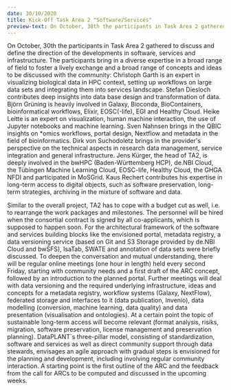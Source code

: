 ```yaml
---
date: 30/10/2020
title: Kick-Off Task Area 2 "Software/Services"
preview-text: On October, 30th the participants in Task Area 2 gathered to discuss and define the direction of the developments in software, services and infrastructure.
---
```


On October, 30th the participants in Task Area 2 gathered to discuss and define the direction of the developments in software, services and infrastructure. The participants bring in a diverse expertise in a broad range of field to foster a lively exchange and a broad range of concepts and ideas to be discussed with the community: Christoph Garth is an expert in visualizing biological data in HPC context, setting up workflows on large data sets and integrating them into services landscape. Stefan Diesloch contributes deep insights into data base design and transformation of data. Björn Grüning is heavily involved in Galaxy, Bioconda, BioContainers, bioinformatical workflows, Elixir, EOSC(-life), EGI and Healthy Cloud. Heike Leitte is an expert on visualization, human machine interaction, the use of Jupyter notebooks and machine learning. Sven Nahnsen brings in the QBIC insights on *omics workflows, portal design, Nextflow and metadata in the field of bioinformatics. Dirk von Suchodoletz brings in the provider's perspective on the technical aspects in research data management, service integration and general infrastructure. Jens Kürger, the head of TA2, is deeply involved in the bwHPC (Baden-Württemberg HCP), de.NBI Cloud, the Tübingen Machine Learning Cloud, EOSC-life, Healthy Cloud, the GHGA NFDI and participated in MoSGrid. Kaus Rechert contributes his expertise in long-term access to digital objects, such as software preservation, long-term strategies, archiving in the mixture of software and data.

Similar to the overall project, TA2 has to cope with a budget cut as well, i.e. to rearrange the work packages and milestones. The personnel will be hired when the consortial contract is signed by all co-applicants, which is supposed to happen soon. For the architectural framework of the software and services building blocks like the envisioned portal, metadata registry, a data versioning service (based on Git and S3 Storage provided by de.NBI Cloud and bwSFS), IsaTab, SWATE and annotation of data sets were briefly discussed. To deepen the conversation and mutual understanding, there will be regular online meetings (one hour in length) held every second Friday, starting with community needs and a first draft of the ARC concept, followed by an introduction to the planned portal. Further meetings will deal with data versioning and the required underlying infrastructure, ideas and concepts for a metadata registry, workflow systems (Galaxy, NextFlow), federated storage and interfaces to it (data publication, Invenio), data modelling (conversion, machine learning, data quality) and data presentation (visualisation and ontologies). At a certain point the topic of sustainable long-term access will become relevant (format analysis, risiks, migration, software preservation, license management and preservation planning). DataPLANT´s three-pillar model, consisting of standardization, software and services as well as direct community support through data stewards, envisages an agile approach with gradual steps is envisioned for the planning and development, including involving regular community interaction. A starting point is the first outline of the ARC and the feedback from the call for ARCs to be computed and discussed in the upcoming weeks.
